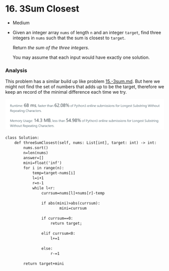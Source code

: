 # 16. 3Sum Closest

* Medium
*   Given an integer array `nums` of length `n` and an integer `target`, find three integers in `nums` such that the sum is closest to `target`.

    Return _the sum of the three integers_.

    You may assume that each input would have exactly one solution.

### Analysis&#x20;

This problem has a similar build up like problem [15.-3sum.md](15.-3sum.md "mention"). But here we might not find the set of numbers that adds up to be the target, therefore we keep an record of the minimal difference each time we try.&#x20;

![](<../.gitbook/assets/image (10).png>)

```
class Solution:
    def threeSumClosest(self, nums: List[int], target: int) -> int:
        nums.sort()
        n=len(nums)
        answer=[]
        mini=float('inf')
        for i in range(n):
            temp=target-nums[i]
            l=i+1
            r=n-1
            while l<r:
                currsum=nums[l]+nums[r]-temp

                if abs(mini)>abs(currsum):
                        mini=currsum
                        
                if currsum==0:
                    return target;

                elif currsum<0:
                    l+=1

                else:
                    r-=1

        return target+mini
```
